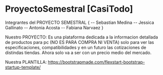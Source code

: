# ProyectoSemestral [CasiTodo]
Integrantes del PROYECTO SEMESTRAL
{
  -- Sebastian Medina
  -- Jessica Gallinato
  -- Antonia Acosta
  -- Fabiana Narvaez
}

Nuestro PROYECTO:
Es una plataforma dedicada a la informacion detallada de productos para pc (NO ES PARA COMPRA NI VENTA) solo para
ver las especificaciones, compatibilidades y en un futuro las cotizaciones de distindas tiendas. Ahora solo va a 
ser con un precio medio del mercado.

Nuestra PLANTILLA:
https://bootstrapmade.com/flexstart-bootstrap-startup-template/
